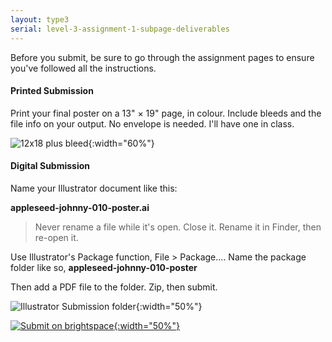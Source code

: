 ```yaml
---
layout: type3
serial: level-3-assignment-1-subpage-deliverables
---
```

Before you submit, be sure to go through the assignment pages to ensure you've followed all the instructions.

#### Printed Submission

Print your final poster on a 13" &#x00D7; 19" page, in colour. Include bleeds and the file info on your output. No envelope is needed. I'll have one in class.

![12x18 plus bleed]({{site.url}}/svg/submissions-print/12x18-plus-bleed.svg){:width="60%"}

#### Digital Submission

Name your Illustrator document like this:

**appleseed-johnny-010-poster.ai**

> Never rename a file while it's open. Close it. Rename it in Finder, then re-open it.

Use Illustrator's Package function, <span class="command">File > Package...</span>. Name the package folder like so, **appleseed-johnny-010-poster**

Then add a PDF file to the folder. Zip, then submit.

![Illustrator Submission folder]({{site.url}}/svg/submission-folder-ai.svg){:width="50%"}

<a href="{{ site.data.type3[0].brightspace[4].bs_url }}" title="Submit on BrightSpace" target="_blank">![Submit on brightspace]({{site.url}}/svg/button-submit-brightspace.svg){:width="50%"}</a>